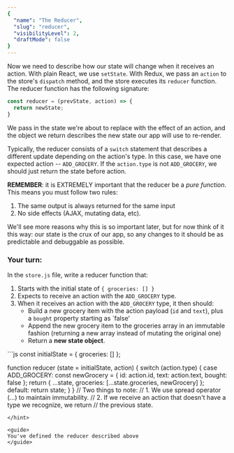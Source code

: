 ```yaml
---
{
  "name": "The Reducer",
  "slug": "reducer",
  "visibilityLevel": 2,
  "draftMode": false
}
---
```

Now we need to describe how our state will change when it receives an action. With plain React, we use `setState`. With Redux, we pass an `action` to the store's `dispatch` method, and the store executes its `reducer` function. The reducer function has the following signature:

```js
const reducer = (prevState, action) => {
  return newState;
}
```

We pass in the state we're about to replace with the effect of an action, and the object we return describes the new state our app will use to re-render.

Typically, the reducer consists of a `switch` statement that describes a different update depending on the action's type. In this case, we have one expected action -- `ADD_GROCERY`. If the `action.type` is not `ADD_GROCERY`, we should just return the state before action.

**REMEMBER**: it is EXTREMELY important that the reducer be a *pure function*. This means you must follow two rules:
1. The same output is always returned for the same input
2. No side effects (AJAX, mutating data, etc).

We'll see more reasons why this is so important later, but for now think of it this way: our state is the crux of our app, so any changes to it should be as predictable and debuggable as possible.

### Your turn:

In the `store.js` file, write a reducer function that:

1. Starts with the initial state of `{ groceries: [] }`
2. Expects to receive an action with the `ADD_GROCERY` type.
3. When it receives an action with the `ADD_GROCERY` type, it then should:
    - Build a new grocery item with the action payload (`id` and `text`), plus a `bought` property starting as `false'
    - Append the new grocery item to the groceries array in an immutable fashion (returning a new array instead of mutating the original one)
    - Return a **new state object**.

<hint title="Solution">
```js
const initialState = { groceries: [] };

function reducer (state = initialState, action) {
  switch (action.type) {
    case ADD_GROCERY:
      const newGrocery = {
        id: action.id,
        text: action.text,
        bought: false
      };
      return { ...state, groceries: [...state.groceries, newGrocery] };
    default: 
       return state;
  }
}
// Two things to note: 
//   1. We use spread operator (...) to maintain immutability.
//   2. If we receive an action that doesn't have a type we recognize, we return 
//      the previous state.
```
</hint>

<guide>
You've defined the reducer described above
</guide>